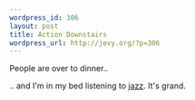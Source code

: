 ```yaml
--- 
wordpress_id: 306
layout: post
title: Action Downstairs
wordpress_url: http://jevy.org/?p=306
---
```

People are over to dinner..

.. and I'm in my bed listening to <a href="http://dimensionsinjazz.com/">jazz</a>.  It's grand.
